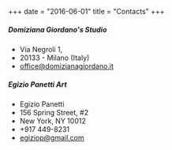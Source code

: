 +++
date = "2016-06-01"
title = "Contacts"
+++

##### Domiziana Giordano's Studio

* Via Negroli 1,
* 20133 - Milano (Italy)
* office@domizianagiordano.it

##### Egizio Panetti Art

* Egizio Panetti
* 156 Spring Street, #2
* New York, NY 10012
* +917 449-8231
* egiziop@gmail.com
